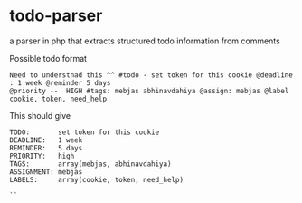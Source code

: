 # todo-parser
a parser in php that extracts structured todo information from comments


Possible todo format
```
Need to understnad this ^^ #todo - set token for this cookie @deadline : 1 week @reminder 5 days
@priority --  HIGH #tags: mebjas abhinavdahiya @assign: mebjas @label cookie, token, need_help
```

This should give
```
TODO: 		set token for this cookie
DEADLINE: 	1 week
REMINDER: 	5 days
PRIORITY: 	high
TAGS: 		array(mebjas, abhinavdahiya)
ASSIGNMENT: mebjas
LABELS: 	array(cookie, token, need_help)

``
